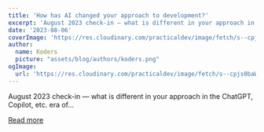 ```yaml
---
title: 'How has AI changed your approach to development?'
excerpt: 'August 2023 check-in — what is different in your approach in the ChatGPT, Copilot, etc. era of...'
date: '2023-08-06'
coverImage: 'https://res.cloudinary.com/practicaldev/image/fetch/s--cpjs0baW--/c_imagga_scale,f_auto,fl_progressive,h_420,q_auto,w_1000/https://dev-to-uploads.s3.amazonaws.com/uploads/articles/ol7851oxsx6zj21v7vx4.png'
author:
  name: Koders
  picture: "assets/blog/authors/koders.png"
ogImage:
  url: 'https://res.cloudinary.com/practicaldev/image/fetch/s--cpjs0baW--/c_imagga_scale,f_auto,fl_progressive,h_420,q_auto,w_1000/https://dev-to-uploads.s3.amazonaws.com/uploads/articles/ol7851oxsx6zj21v7vx4.png'
---
```


August 2023 check-in — what is different in your approach in the ChatGPT, Copilot, etc. era of...

[Read more](https://dev.to/ben/how-has-ai-changed-your-approach-to-development-2hk0)
